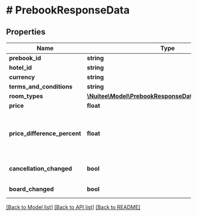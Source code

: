 # # PrebookResponseData

## Properties

Name | Type | Description | Notes
------------ | ------------- | ------------- | -------------
**prebook_id** | **string** |  | [optional]
**hotel_id** | **string** |  | [optional]
**currency** | **string** |  | [optional]
**terms_and_conditions** | **string** |  | [optional]
**room_types** | [**\Nuitee\Model\PrebookResponseDataRoomTypesInner[]**](PrebookResponseDataRoomTypesInner.md) |  | [optional]
**price** | **float** |  | [optional]
**price_difference_percent** | **float** | the difference percentage if rate price has changed | [optional]
**cancellation_changed** | **bool** | has cancellation changed | [optional]
**board_changed** | **bool** | has board changed | [optional]

[[Back to Model list]](../../README.md#models) [[Back to API list]](../../README.md#endpoints) [[Back to README]](../../README.md)
